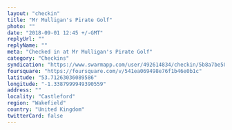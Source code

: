 ```yaml
---
layout: "checkin"
title: "Mr Mulligan's Pirate Golf"
photo: ""
date: "2018-09-01 12:45 +/-GMT"
replyUrl: ""
replyName: ""
meta: "Checked in at Mr Mulligan's Pirate Golf"
category: "Checkins"
syndication: "https://www.swarmapp.com/user/492614834/checkin/5b8a7be581a0ea0039540315"
foursquare: "https://foursquare.com/v/541ea069498e76f1b46e0b1c"
latitude: "53.71263036089586"
longitude: "-1.3387999949390559"
address: ""
locality: "Castleford"
region: "Wakefield"
country: "United Kingdom"
twitterCard: false
---
```


